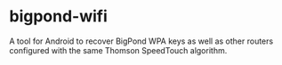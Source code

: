 bigpond-wifi
============

A tool for Android to recover BigPond WPA keys as well as other routers configured with the same Thomson SpeedTouch algorithm.
